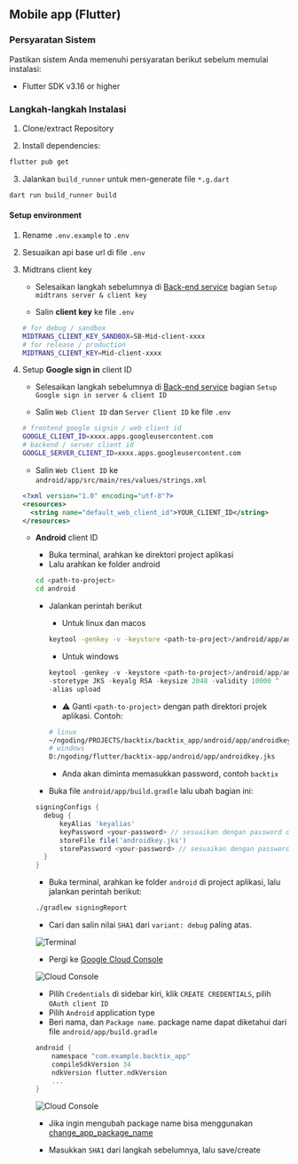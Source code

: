 ## Mobile app (Flutter)

### Persyaratan Sistem

Pastikan sistem Anda memenuhi persyaratan berikut sebelum memulai instalasi:

- Flutter SDK v3.16 or higher

### Langkah-langkah Instalasi

1. Clone/extract Repository

2. Install dependencies:
```bash
flutter pub get
```
3. Jalankan `build_runner` untuk men-generate file `*.g.dart`

```bash
dart run build_runner build
```

#### Setup environment

1. Rename `.env.example` to `.env`

2. Sesuaikan api base url di file `.env`

3. Midtrans client key

    - Selesaikan langkah sebelumnya di [Back-end service](https://github.com/ikhsan3adi/backtix-support/blob/main/docs/api-service.md) bagian `Setup midtrans server & client key`

    - Salin **client key** ke file `.env`

    ```sh
    # for debug / sandbox
    MIDTRANS_CLIENT_KEY_SANDBOX=SB-Mid-client-xxxx
    # for release / production
    MIDTRANS_CLIENT_KEY=Mid-client-xxxx
    ```

4. Setup **Google sign in** client ID

    - Selesaikan langkah sebelumnya di [Back-end service](https://github.com/ikhsan3adi/backtix-support/blob/main/docs/api-service.md) bagian `Setup Google sign in server & client ID`

    - Salin `Web Client ID` dan `Server Client ID` ke file `.env`

    ```sh
    # frontend google signin / web client id
    GOOGLE_CLIENT_ID=xxxx.apps.googleusercontent.com
    # backend / server client id
    GOOGLE_SERVER_CLIENT_ID=xxxx.apps.googleusercontent.com
    ```

    - Salin `Web Client ID` ke `android/app/src/main/res/values/strings.xml`

    ```xml
    <?xml version="1.0" encoding="utf-8"?>
    <resources>
      <string name="default_web_client_id">YOUR_CLIENT_ID</string> 
    </resources>
    ```

    - **Android** client ID

      - Buka terminal, arahkan ke direktori project aplikasi
      - Lalu arahkan ke folder android

      ```bash
      cd <path-to-project>
      cd android
      ```

      - Jalankan perintah berikut

        - Untuk linux dan macos
        ```bash
        keytool -genkey -v -keystore <path-to-project>/android/app/androidkey.jks -keyalg RSA -keysize 2048 -validity 10000 -alias keyalias

        ```
        - Untuk windows
        ```powershell
        keytool -genkey -v -keystore <path-to-project>/android/app/androidkey.jks ^
        -storetype JKS -keyalg RSA -keysize 2048 -validity 10000 ^
        -alias upload
        ```
        - :warning: Ganti `<path-to-project>` dengan path direktori projek aplikasi.
        Contoh:
        ```bash
        # linux
        ~/ngoding/PROJECTS/backtix/backtix_app/android/app/androidkey.jks
        # windows
        D:/ngoding/flutter/backtix-app/android/app/androidkey.jks
        ```
        - Anda akan diminta memasukkan password, contoh `backtix`

      - Buka file `android/app/build.gradle` lalu ubah bagian ini:
      ```gradle
      signingConfigs {
        debug {
            keyAlias 'keyalias'
            keyPassword <your-password> // sesuaikan dengan password dari langkah sebelumnya
            storeFile file('androidkey.jks')
            storePassword <your-password> // sesuaikan dengan password dari langkah sebelumnya
        }
      }
      ```

      - Buka terminal, arahkan ke folder `android`
 di project aplikasi, lalu jalankan perintah berikut:

      ```bash
      ./gradlew signingReport
      ```
      - Cari dan salin nilai `SHA1` dari `variant: debug` paling atas.

      ![Terminal](https://raw.githubusercontent.com/ikhsan3adi/backtix-support/main/assets/Screenshot_5.png)

      - Pergi ke [Google Cloud Console](https://console.cloud.google.com)

      ![Cloud Console](https://raw.githubusercontent.com/ikhsan3adi/backtix-support/main/assets/Screenshot_2.png)

      - Pilih `Credentials` di sidebar kiri, klik `CREATE CREDENTIALS`, pilih `OAuth client ID`
      - Pilih `Android` application type
      - Beri nama, dan `Package name`. package name dapat diketahui dari file `android/app/build.gradle`

      ```gradle
      android {
          namespace "com.example.backtix_app"
          compileSdkVersion 34
          ndkVersion flutter.ndkVersion
          ...
      }
      ```

      ![Cloud Console](https://raw.githubusercontent.com/ikhsan3adi/backtix-support/main/assets/Screenshot_6.png)


      - Jika ingin mengubah package name bisa menggunakan [change_app_package_name](https://pub.dev/packages/change_app_package_name)

      - Masukkan `SHA1` dari langkah sebelumnya, lalu save/create